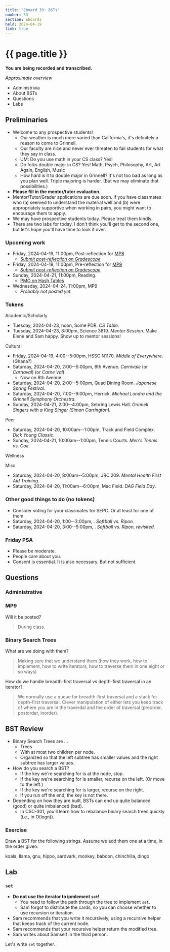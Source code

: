 ```yaml
---
title: "Eboard 33: BSTs"
number: 33
section: eboards
held: 2024-04-19
link: true
---
```

# {{ page.title }}

**You are being recorded and transcribed.**

_Approximate overview_

* Administrivia 
* About BSTs
* Questions
* Labs

Preliminaries
-------------

* Welcome to any prospective students!
    * Our weather is much more varied than California's, it's definitely 
      a reason to come to Grinnell.
    * Our faculty are nice and never ever threaten to fail students
      for what they say in class.
    * UM: Do you use math in your CS class? Yes!
    * Do folks double major in CS? Yes! Math, Psych, Philosophy,
      Art, Art Again, English, Music
    * How hard is it to double major in Grinnell? It's not too bad as long
      as you plan well. Triple majoring is harder. (But we may eliminate
      that possibilities.)
* **Please fill in the mentor/tutor evaluation.**
* Mentor/Tutor/Grader applications are due soon. If you have classmates
  who (a) seemed to understand the material well and (b) were appropriately
  supportive when working in pairs, you might want to encourage them to
  apply.
* We may have prospective students today. Please treat them kindly.
* There are two labs for today. I don't think you'll get to the second
  one, but let's hope you'll have time to look it over.

### Upcoming work

* Friday, 2024-04-19, 11:00pm, Post-reflection for [MP8](../mps/mp08)
    * [_Submit post-reflection on Gradescope_](https://www.gradescope.com/courses/690101/assignments/4340799)
* Friday, 2024-04-19, 11:00pm, Pre-reflection for [MP9](../mps/mp09)
    * [_Submit post-reflection on Gradescope_](https://www.gradescope.com/courses/690101/assignments/4373433)
* Sunday, 2024-04-21, 11:00pm, Reading.
    * [PMO on Hash Tables](https://www.cs.grinnell.edu/~rebelsky/Courses/CSC207/osera/chap12.pdf)
* Wednesday, 2024-04-24, 11:00pm, MP9
    * _Probably not posted yet._

### Tokens

Academic/Scholarly

* Tuesday, 2024-04-23, noon, Some PDR.
  _CS Table_.
* Tuesday, 2024-04-23, 8:00pm, Science 3819.
  _Mentor Session_. Make Elene and Sam happy. Show up to mentor sessions!

Cultural

* Friday, 2024-04-19, 4:00--5:00pm, HSSC N1170.
  _Middle of Everywhere_. (Ghana?)
* Saturday, 2024-04-20, 2:00--5:00pm, 8th Avenue.
  _Carnivale_ (or _Carnaval_) (or _Carne Val_)
    * Now on 8th Avenue
* Saturday, 2024-04-20, 2:00--5:00pm, Quad Dining Room.
  _Japanese Spring Festival_.
* Saturday, 2024-04-20, 7:00--9:00pm, Herrick.
  _Michael Londra and the Grinnell Symphony Orchestra_.
* Sunday, 2024-04-21, 2:00--4:00pm, Sebring Lewis Hall.
  _Grinnell Singers with a King Singer (Simon Carrington)._

Peer

* Saturday, 2024-04-20, 10:00am--1:00pm, Track and Field Complex.
  _Dick Young Classic_.
* Sunday, 2024-04-21, 10:00am--1:00pm, Tennis Courts.
  _Men's Tennis vs. Coe._

Wellness

Misc

* Saturday, 2024-04-20, 8:00am--5:00pm, JRC 209.
  _Mental Health First Aid Training_. 
* Saturday, 2024-04-20, 11:00am--6:00pm, Mac Field.
  _DAG Field Day_. 

### Other good things to do (no tokens)

* Consider voting for your classmates for SEPC. Or at least for one
  of them.
* Saturday, 2024-04-20, 1:00--3:00pm, .
  _Softball vs. Ripon._
* Saturday, 2024-04-20, 3:00--5:00pm, .
  _Softball vs. Ripon, revisited._

### Friday PSA

* Please be moderate.
* People care about you.
* Consent is essential. It is also necessary. But not sufficient.

Questions
---------

### Administrative

### MP9

Will it be posted?

> During class.

### Binary Search Trees

What are we doing with them?

> Making sure that we understand them (how they work, how to implement,
  how to write iterators, how to traverse them in one eight or so ways)

How do we handle breadth-first traversal vs depth-first traversal in
an iterator?

> We normally use a queue for breadth-first traversal and a stack for
  depth-first traversal. Clever manipulation of either lets you keep
  track of where you are in the traverdal and the order of traversal
  (preorder, postorder, inorder).

BST Review
----------

* Binary Search Trees are ...
    * Trees
    * With at most two children per node.
    * Organized so that the left subtree has smaller values and
      the right subtree has larger values.
* How do you search a BST?
    * If the key we're searching for is at the node, stop.
    * If the key we're searching for is smaller, recurse on the left.
      (Or move to the left.)
    * If the key we're searching for is larger, recurse on the right.
    * If you run off the end, the key is not there.
* Depending on how they are built, BSTs can end up quite balanced
  (good) or quite imbalanced (bad). 
    * In CSC-301, you'll learn how to rebalance binary search trees
      quickly (i.e., in O(logn)).

### Exercise

Draw a BST for the following strings. Assume we add them one at a time,
in the order given.

koala, llama, gnu, hippo, aardvark, monkey, baboon, chinchilla, dingo

Lab
---

### `set`

* **Do not use the iterator to ipmlement `set`!**
    * You need to follow the path through the tree to implement `set`.
    * Sam forgot to distribute the cards, so you can choose whether to
      use recursion or iteration.
* Sam recommends that you write it recursively, using a recursive helper
  that keeps track of the current node.
* Sam recommends that your recursive helper return the modified tree.
* Sam writes about Samself in the third person.

Let's write `set` together.


###
